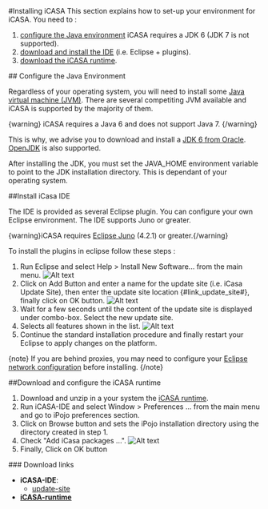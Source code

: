 

<article  markdown="1">


<section  markdown="1">
#Installing iCASA
This section explains how to set-up your environment for iCASA. You need to :

1. [configure the Java environment](#java) iCASA requires a JDK 6 (JDK 7 is not supported).
2. [download and install the IDE](#ide) (i.e. Eclipse + plugins).
3. [download the iCASA runtime](#runtime).

</section>

<section id = "java"  markdown="1">
## Configure the Java Environment

Regardless of your operating system, you will need to install some [Java virtual machine (JVM)](http://en.wikipedia.org/wiki/Java_virtual_machine). 
There are several competiting JVM available and iCASA is supported by the majority of them.

{warning}
iCASA requires a Java 6 and does not support Java 7.
{/warning}

This is why, we advise you to download and install a [JDK 6 from Oracle](http://www.oracle.com/technetwork/java/javase/downloads/index.html). [OpenJDK](http://openjdk.java.net/) is also supported.

After installing the JDK, you must set the JAVA_HOME environment variable to point to the JDK installation directory. This is dependant of your operating system. 

</section>

<section id="ide"  markdown="1"/>
##Install iCasa IDE 

The IDE is provided as several Eclipse plugin. You can configure your own Eclipse environment. The IDE supports Juno or greater.

{warning}iCASA requires [Eclipse Juno](http://www.eclipse.org/downloads/) (4.2.1) or greater.{/warning}

To install the plugins in eclipse follow these steps :

1. Run Eclipse and select Help > Install New Software... from the main menu.
![Alt text](img/downloads/download-ide1.png)
2. Click on Add Button and enter a name for the update site (i.e. iCasa Update Site), then enter the update site location {#link_update_site#}, finally click on OK button.
![Alt text](img/downloads/download-ide2.png)
3. Wait for a few seconds until the content of the update site is displayed under combo-box. Select the new update site.
4. Selects all features shown in the list.
![Alt text](img/downloads/download-ide3.png)
5. Continue the standard installation procedure and finally restart your Eclipse to apply changes on the platform.

{note}
If you are behind proxies, you may need to configure your [Eclipse network configuration](http://help.eclipse.org/juno/index.jsp?topic=%2Forg.eclipse.platform.doc.user%2Freference%2Fref-net-preferences.htm) before installing.
{/note}

</section>

<section id="runtime"  markdown="1"/>
##Download and configure the iCASA runtime

1. Download and unzip in a your system the [iCASA runtime](http://repository-icasa.forge.cloudbees.com/release/fr/liglab/adele/icasa/icasa.teaching.distribution/0.0.1/icasa.teaching.distribution-0.0.1.zip).
2. Run iCASA-IDE and select Window > Preferences ... from the main menu and go to iPojo preferences section.
3. Click on Browse button and sets the iPojo installation directory using the directory created in step 1.
4. Check "Add iCasa packages ...".
![Alt text](img/downloads/download-icasa1.png)
5. Finally, Click on OK button

</section>

</article>

<aside  markdown="1">
### Download links

+ **iCASA-IDE**: 
	+ [update-site](#update-site)	
+ [**iCASA-runtime**](http://repository-icasa.forge.cloudbees.com/release/fr/liglab/adele/icasa/icasa.teaching.distribution/0.0.1/icasa.teaching.distribution-0.0.1.zip)

</aside>
